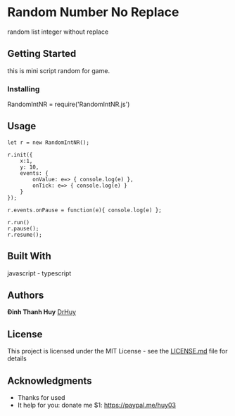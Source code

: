 # Random Number No Replace

random list integer without replace

## Getting Started

this is mini script random for game.

### Installing

RandomIntNR = require('RandomIntNR.js')

## Usage

```
let r = new RandomIntNR();

r.init({
    x:1,
    y: 10,
    events: {
        onValue: e=> { console.log(e) },
        onTick: e=> { console.log(e) }
    }
});

r.events.onPause = function(e){ console.log(e) };

r.run()
r.pause();
r.resume();
```

## Built With

javascript - typescript

## Authors

**Đinh Thanh Huy** [DrHuy](https://github.com/huyn03)

## License

This project is licensed under the MIT License - see the [LICENSE.md](LICENSE.md) file for details

## Acknowledgments

* Thanks for used
* It help for you: donate me $1: https://paypal.me/huy03